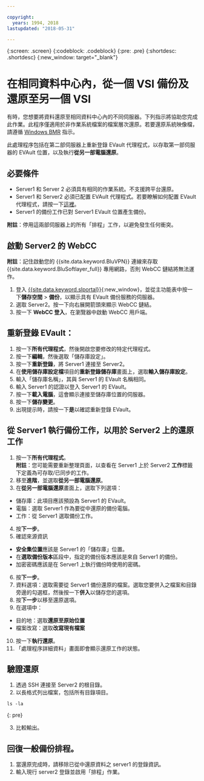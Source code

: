 ```yaml
---

copyright:
  years: 1994, 2018
lastupdated: "2018-05-31"

---
```

{:screen: .screen}
{:codeblock: .codeblock}
{:pre: .pre}
{:shortdesc: .shortdesc}
{:new_window: target="_blank"}

# 在相同資料中心內，從一個 VSI 備份及還原至另一個 VSI

有時，您想要將資料還原至相同資料中心內的不同伺服器。下列指示將協助您完成此作業。此程序僅適用於非作業系統檔案的檔案層次還原。若要還原系統映像檔，請遵循 [Windows BMR](restoring-evault-bmr-system-volume-image.html) 指示。

此處理程序包括在第二部伺服器上重新登錄 EVault 代理程式，以存取第一部伺服器的 EVAult 位置，以及執行**從另一部電腦還原**。


## 必要條件

- Server1 和 Server 2 必須具有相同的作業系統。不支援跨平台還原。
- Server1 和 Server2 必須已配置 EVAult 代理程式。若要瞭解如何配置 EVault 代理程式，請按一下[這裡](index.html#configuring-evault-agent-in-webcc)。
- Server1 的備份工作已對 Server1 EVault 位置產生備份。

**附註**：停用這兩部伺服器上的所有「排程」工作，以避免發生任何衝突。 

## 啟動 Server2 的 WebCC

**附註**：記住啟動您的 {{site.data.keyword.BluVPN}} 連線來存取 {{site.data.keyword.BluSoftlayer_full}} 專用網路，否則 WebCC 鏈結將無法運作。

1. 登入 [{{site.data.keyword.slportal}}](https://control.softlayer.com/){:new_window}，並從主功能表中按一下**儲存空間** > **備份**，以顯示具有 EVault 備份服務的伺服器。 
2. 選取 Server2。按一下向右展開箭頭來顯示 WebCC 鏈結。
3. 按一下 **WebCC 登入**，在瀏覽器中啟動 WebCC 用戶端。

## 重新登錄 EVault：
1. 按一下**所有代理程式**，然後開啟您要修改的特定代理程式。
2. 按一下**編輯**，然後選取「儲存庫設定」。
3. 按一下**重新登錄**，將 Server1 連接至 Server2。
4. 在**使用儲存庫設定檔**項目的**重新登錄儲存庫**畫面上，選取**輸入儲存庫設定**。
5. 輸入「儲存庫名稱」，其與 Server1 的 EVault 名稱相同。
6. 輸入 Server1 的認證以登入 Server1 的 EVault。
7. 按一下**載入電腦**，這會顯示連接至儲存庫位置的伺服器。
8. 按一下**儲存變更**。
9. 出現提示時，請按一下**是**以確認重新登錄 EVault。

## 從 Server1 執行備份工作，以用於 Server2 上的還原工作

1. 按一下**所有代理程式**。<br/> **附註**：您可能需要重新整理頁面，以查看在 Server1 上於 Server2 **工作**標籤下定義為可存取/已同步的工作。
2. 移至**進階**，並選取**從另一部電腦還原**。
3. 在**從另一部電腦還原**畫面上，選取下列選項：
  - 儲存庫：此項目應該預設為 Server1 的 EVault。
  - 電腦：選取 Server1 作為要從中還原的備份電腦。 
  - 工作：從 Server1 選取備份工作。
4. 按**下一步**。
5. 確認來源資訊
  - **安全集位置**應該是 Server1 的「儲存庫」位置。
  - 在**選取備份版本**區段中，指定的備份版本應該是來自 Server1 的備份。
  - 加密密碼應該是在 Server1 上執行備份時使用的密碼。
6. 按**下一步**。
7. 資料選項：選取需要從 Server1 備份還原的檔案。選取您要併入之檔案和目錄旁邊的勾選框，然後按一下**併入**以儲存您的選項。
8. 按**下一步**以移至還原選項。
9. 在選項中：
  - 目的地：選取**還原至原始位置**
  - 檔案改寫：選取**改寫現有檔案**
10. 按一下**執行還原**。
11. 「處理程序詳細資料」畫面即會顯示還原工作的狀態。


## 驗證還原

1. 透過 SSH 連接至 Server2 的根目錄。
2. 以長格式列出檔案，包括所有目錄項目。
  ```
  ls -la
  ```
  {: pre}
  
3. 比較輸出。
  
## 回復一般備份排程。

1. 當還原完成時，請移除已從中還原資料之 server1 的登錄資訊。 
2. 輸入現行 server2 登錄並啟用「排程」作業。
 

  

 
 
  
  

